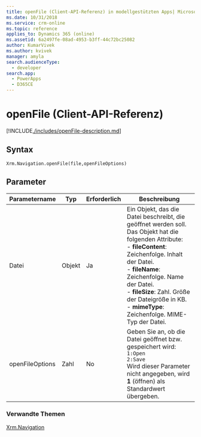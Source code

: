 ```yaml
---
title: openFile (Client-API-Referenz) in modellgestützten Apps| MicrosoftDocs
ms.date: 10/31/2018
ms.service: crm-online
ms.topic: reference
applies_to: Dynamics 365 (online)
ms.assetid: 6a2497fe-08ad-4953-b3ff-44c72bc25082
author: KumarVivek
ms.author: kvivek
manager: amyla
search.audienceType:
  - developer
search.app:
  - PowerApps
  - D365CE
---
```

# <a name="openfile-client-api-reference"></a>openFile (Client-API-Referenz)



[!INCLUDE[./includes/openFile-description.md](./includes/openFile-description.md)]

## <a name="syntax"></a>Syntax

`Xrm.Navigation.openFile(file,openFileOptions)`

## <a name="parameters"></a>Parameter

| Parametername        | Typ           | Erforderlich  |Beschreibung  |
| ------------- |-------------| -----|-----|
|Datei |Objekt | Ja|Ein Objekt, das die Datei beschreibt, die geöffnet werden soll. Das Objekt hat die folgenden Attribute:<br/>- **fileContent**: Zeichenfolge. Inhalt der Datei.  <br/>- **fileName**: Zeichenfolge. Name der Datei.<br/>- **fileSize**: Zahl. Größe der Dateigröße in KB.<br/>- **mimeType**: Zeichenfolge. MIME-Typ der Datei.|
|openFileOptions |Zahl | No|Geben Sie an, ob die Datei geöffnet bzw. gespeichert wird:<br/> `1:Open`<br/> `2:Save`<br/>Wird dieser Parameter nicht angegeben, wird **1** (öffnen) als Standardwert übergeben.|

### <a name="related-topics"></a>Verwandte Themen

[Xrm.Navigation](../xrm-navigation.md)
